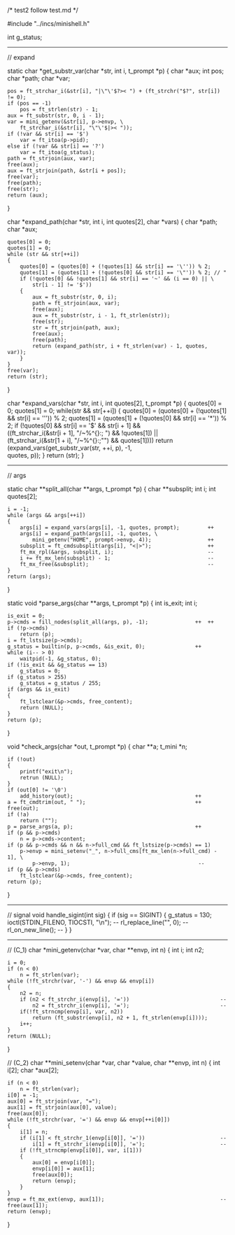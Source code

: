 /* test2 follow test.md */

#include "../incs/minishell.h"

int g_status;
- - - - - -
// expand

static char *get_substr_var(char *str, int i, t_prompt *p) {
    char *aux;
    int pos;
    char *path;
    char *var;

    pos = ft_strchar_i(&str[i], "|\"\'$?>< ") + (ft_strchr("$?", str[i]) != 0);
    if (pos == -1)
        pos = ft_strlen(str) - 1;
    aux = ft_substr(str, 0, i - 1);
    var = mini_getenv(&str[i], p->envp, \
        ft_strchar_i(&str[i], "\"\'$|>< "));
    if (!var && str[i] == '$')
        var = ft_itoa(p->pid);
    else if (!var && str[i] == '?')
        var = ft_itoa(g_status);
    path = ft_strjoin(aux, var);
    free(aux);
    aux = ft_strjoin(path, &str[i + pos]);
    free(var);
    free(path);
    free(str);
    return (aux);
}

char    *expand_path(char *str, int i, int quotes[2], char *vars) {
    char *path;
    char *aux;

    quotes[0] = 0;
    quotes[1] = 0;
    while (str && str[++i])
    {
        quotes[0] = (quotes[0] + (!quotes[1] && str[i] == '\'')) % 2;
        quotes[1] = (quotes[1] + (!quotes[0] && str[i] == '\"')) % 2; // "
        if (!quotes[0] && !quotes[1] && str[i] == '~' && (i == 0) || \
            str[i - 1] != '$'))
        {
            aux = ft_substr(str, 0, i);
            path = ft_strjoin(aux, var);
            free(aux);
            aux = ft_substr(str, i - 1, ft_strlen(str));
            free(str);
            str = ft_strjoin(path, aux);
            free(aux);
            free(path);
            return (expand_path(str, i + ft_strlen(var) - 1, quotes, var));
        }
    }
    free(var);
    return (str);
}

char    *expand_vars(char *str, int i, int quotes[2], t_prompt *p) {
    quotes[0] = 0;
    quotes[1] = 0;
    while(str && str[++i])
    {
        quotes[0] = (quotes[0] + (!quotes[1] && str[i] == '\'')) % 2;
        quotes[1] = (quotes[1] + (!quotes[0] && str[i] == '\*')) % 2;
        if (!quotes[0] && str[i] == '$' && str[i + 1] && \
            ((ft_strchar_i(&str[i + 1], "/~%^{}:; ") && !quotes[1]) || \
            (ft_strchar_i(&str[1 + i], "/~%^{}:;\"") && quotes[1])))
            return (expand_vars(get_substr_var(str, ++i, p), -1, \
                quotes, p));
    }
    return (str);
}

- - - - - - 
// args

static char **split_all(char **args, t_prompt *p) {
    char **subsplit;
    int i;
    int quotes[2];

    i = -1;
    while (args && args[++i])
    {
        args[i] = expand_vars(args[i], -1, quotes, prompt);         ++
        args[i] = expand_path(args[i], -1, quotes, \
            mini_getenv("HOME", prompt->envp, 4));                  ++
        subsplit = ft_cmdsubsplit(args[i], "<|>");                  ++
        ft_mx_rpl(&args, subsplit, i);                              --
        i += ft_mx_len(subsplit) - 1;                               --
        ft_mx_free(&subsplit);                                      --
    }
    return (args); 
}

static void *parse_args(char **args, t_prompt *p) {
    int is_exit;
    int i;

    is_exit = 0;
    p->cmds = fill_nodes(split_all(args, p), -1);               ++  ++
    if (!p->cmds)
        return (p);
    i = ft_lstsize(p->cmds);
    g_status = builtin(p, p->cmds, &is_exit, 0);                ++
    while (i-- > 0)
        waitpid(-1, &g_status, 0);
    if (!is_exit && &g_status == 13)
        g_status = 0;
    if (g_status > 255)
        g_status = g_status / 255;
    if (args && is_exit)
    {
        ft_lstclear(&p->cmds, free_content);
        return (NULL);
    }
    return (p);
}

void    *check_args(char *out, t_prompt *p) {
    char    **a;
    t_mini  *n;

    if (!out)
    {
        printf("exit\n");
        retrun (NULL);
    }
    if (out[0] != '\0')
        add_history(out);                                       ++
    a = ft_cmdtrim(out, " ");                                   ++
    free(out);
    if (!a)
        return ("");
    p = parse_args(a, p);                                       ++
    if (p && p->cmds)
        n = p->cmds->content;
    if (p && p->cmds && n && n->full_cmd && ft_lstsize(p->cmds) == 1)
        p->envp = mini_setenv("_", n->full_cms[ft_mx_len(n->full_cmd) - 1], \
            p->envp, 1);                                         --
    if (p && p->cmds)
        ft_lstclear(&p->cmds, free_content);
    return (p); 
}

- - - - - - 
// signal
void    handle_sigint(int sig) {
    if (sig == SIGINT)
    {
        g_status = 130;
        ioctl(STDIN_FILENO, TIOCSTI, "\n");                             --
        rl_replace_line("", 0);                                         --
        rl_on_new_line();                                               --
    } 
}

- - - - - - 
// (C_1)
char    *mini_getenv(char *var, char **envp, int n) {
    int i;
    int n2;

    i = 0;
    if (n < 0)
        n = ft_strlen(var);
    while (!ft_strchr(var, '-') && envp && envp[i])
    {
        n2 = n;
        if (n2 < ft_strchr_i(envp[i], '='))                             --
            n2 = ft_strchr_i(envp[i], '=');                             --
        if(!ft_strncmp(envp[i], var, n2))
            return (ft_substr(envp[i], n2 + 1, ft_strlen(envp[i])));
        i++;
    }
    return (NULL);  
}

// (C_2)
char    **mini_setenv(char *var, char *value, char **envp, int n) {
    int i[2];
    char *aux[2];

    if (n < 0)
        n = ft_strlen(var);
    i[0] = -1;
    aux[0] = ft_strjoin(var, "=");
    aux[1] = ft_strjoin(aux[0], value);
    free(aux[0]);
    while (!ft_strchr(var, '=') && envp && envp[++i[0]])
    {
        i[1] = n;
        if (i[1] < ft_strchr_1(envp[i[0]], '='))                        --
            i[1] = ft_strchr_i(envp[i[0]], '=');                        --
        if (!ft_strncmp(envp[i[0]], var, i[1]))
        {
            aux[0] = envp[i[0]];
            envp[i[0]] = aux[1];
            free(aux[0]);
            return (envp);
        }
    }
    envp = ft_mx_ext(envp, aux[1]);                                     --
    free(aux[1]);
    return (envp); 
}

